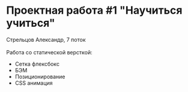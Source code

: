 # Проектная работа #1 "Научиться учиться"
Стрельцов Александр, 7 поток<br /><br />
Работа со статической версткой:
- Сетка флексбокс
- БЭМ
- Позиционирование
- CSS анимация
